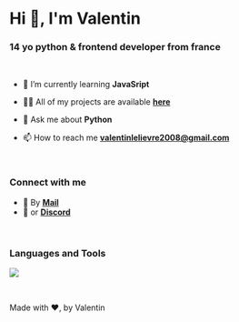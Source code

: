 
# Hi 👋, I'm Valentin

### 14 yo python & frontend developer from france
<br>

- 🌱 I’m currently learning **JavaSript**

- 👨‍💻 All of my projects are available [**here**](https://valentinlvrr.github.io/)

- 💬 Ask me about **Python**

- 📫 How to reach me **valentinlelievre2008@gmail.com**

<br>

### Connect with me

- 📜 By [**Mail**](mailto:valentinlelievre2008@gmail.com)
- 💭 or [**Discord**](https://discord.com/users/768049100238225418)

<br>

### Languages and Tools

![](https://skillicons.dev/icons?i=github,raspberrypi,linux,python,markdown,vscode&theme=dark&perline=10)

<br>

Made with ❤, by Valentin